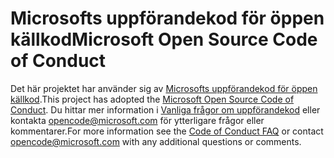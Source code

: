 # <a name="microsoft-open-source-code-of-conduct"></a><span data-ttu-id="a89fb-101">Microsofts uppförandekod för öppen källkod</span><span class="sxs-lookup"><span data-stu-id="a89fb-101">Microsoft Open Source Code of Conduct</span></span>

<span data-ttu-id="a89fb-102">Det här projektet har använder sig av [Microsofts uppförandekod för öppen källkod](https://opensource.microsoft.com/codeofconduct/).</span><span class="sxs-lookup"><span data-stu-id="a89fb-102">This project has adopted the [Microsoft Open Source Code of Conduct](https://opensource.microsoft.com/codeofconduct/).</span></span>
<span data-ttu-id="a89fb-103">Du hittar mer information i [Vanliga frågor om uppförandekod](https://opensource.microsoft.com/codeofconduct/faq/) eller kontakta [opencode@microsoft.com](mailto:opencode@microsoft.com) för ytterligare frågor eller kommentarer.</span><span class="sxs-lookup"><span data-stu-id="a89fb-103">For more information see the [Code of Conduct FAQ](https://opensource.microsoft.com/codeofconduct/faq/) or contact [opencode@microsoft.com](mailto:opencode@microsoft.com) with any additional questions or comments.</span></span>
